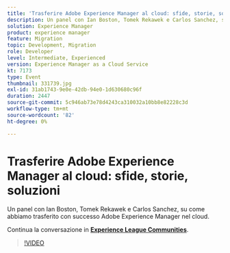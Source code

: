 ```yaml
---
title: 'Trasferire Adobe Experience Manager al cloud: sfide, storie, soluzioni'
description: Un panel con Ian Boston, Tomek Rekawek e Carlos Sanchez, su come abbiamo trasferito con successo Adobe Experience Manager nel cloud. Questa sessione è stata distribuita come parte dell’evento Contenuto Adobe Developers Live.
solution: Experience Manager
product: experience manager
feature: Migration
topic: Development, Migration
role: Developer
level: Intermediate, Experienced
version: Experience Manager as a Cloud Service
kt: 7173
type: Event
thumbnail: 331739.jpg
exl-id: 31ab1743-9e0e-42db-94e0-1d630680c96f
duration: 2447
source-git-commit: 5c946ab73e78d4243ca310032a10bb8e82228c3d
workflow-type: tm+mt
source-wordcount: '82'
ht-degree: 0%

---
```


# Trasferire Adobe Experience Manager al cloud: sfide, storie, soluzioni

Un panel con Ian Boston, Tomek Rekawek e Carlos Sanchez, su come abbiamo trasferito con successo Adobe Experience Manager nel cloud.

Continua la conversazione in **[Experience League Communities](https://adobe.ly/36Yd3v6)**.

>[!VIDEO](https://video.tv.adobe.com/v/331739/?quality=12&learn=on&hidetitle=true)
